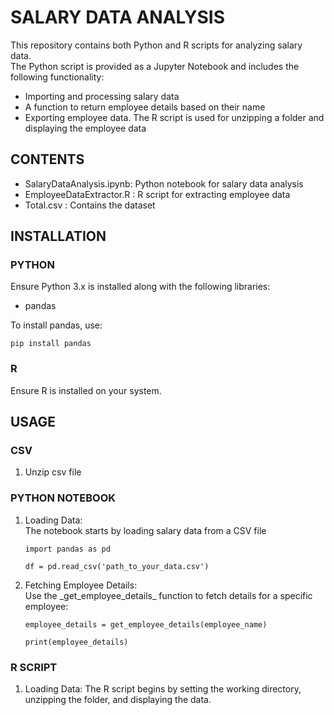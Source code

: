 # SALARY DATA ANALYSIS

<p>This repository contains both Python and R scripts for analyzing salary data. <br> The Python script is provided as a Jupyter Notebook and includes the following functionality: </p>
<ul>
  <li>Importing and processing salary data</li>
  <li>A function to return employee details based on their name</li>
  <li>Exporting employee data. The R script is used for unzipping a folder and displaying the employee data</li>
</ul>

## CONTENTS
<ul>
<li>SalaryDataAnalysis.ipynb: Python notebook for salary data analysis</li>
<li>EmployeeDataExtractor.R : R script for extracting employee data</li>
<li>Total.csv : Contains the dataset</li>
</ul>

## INSTALLATION 
### PYTHON
Ensure Python 3.x is installed along with the following libraries: 
<ul>
  <li>pandas</li>
</ul>
To install pandas, use:

`pip install pandas`

### R
 Ensure R is installed on your system.

## USAGE
### CSV
1. Unzip csv file
   
### PYTHON NOTEBOOK
 1. <p>Loading Data:</br>
    The notebook starts by loading salary data from a CSV file</p>
    
      `import pandas as pd`
    
      `df = pd.read_csv('path_to_your_data.csv')`
 3. <p>Fetching Employee Details:</br>
    Use the _get_employee_details_  function to fetch details for a specific employee:</p>
    
      `employee_details = get_employee_details(employee_name)`
    
      `print(employee_details)` 
      
### R SCRIPT
 1. Loading Data:
    The R script begins by setting the working directory, unzipping the folder, and displaying the data.

